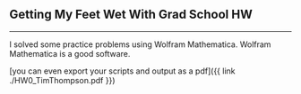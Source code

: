 ## Getting My Feet Wet With Grad School HW

---
I solved some practice problems using Wolfram Mathematica. Wolfram Mathematica is a good software.

[you can even export your scripts and output as a pdf]({{ link ./HW0_TimThompson.pdf }}) <br>
